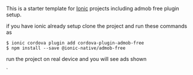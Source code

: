 This is a starter template for [Ionic](http://ionicframework.com/docs/) projects including admob free plugin setup.

if you have ionic already setup clone the project and run these commands 
as
```
$ ionic cordova plugin add cordova-plugin-admob-free
$ npm install --save @ionic-native/admob-free

```

run the project on real device and you will see ads shown

`


